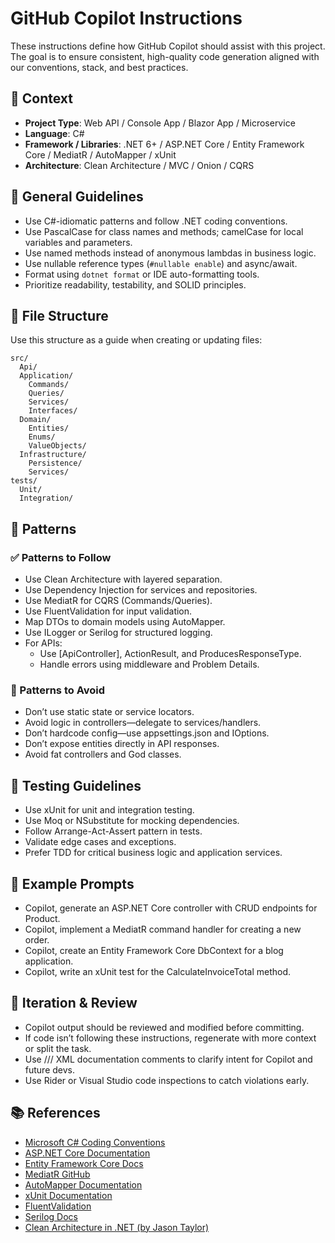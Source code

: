 # GitHub Copilot Instructions

These instructions define how GitHub Copilot should assist with this project. The goal is to ensure consistent, high-quality code generation aligned with our conventions, stack, and best practices.

## 🧠 Context

- **Project Type**: Web API / Console App / Blazor App / Microservice
- **Language**: C#
- **Framework / Libraries**: .NET 6+ / ASP.NET Core / Entity Framework Core / MediatR / AutoMapper / xUnit
- **Architecture**: Clean Architecture / MVC / Onion / CQRS

## 🔧 General Guidelines

- Use C#-idiomatic patterns and follow .NET coding conventions.
- Use PascalCase for class names and methods; camelCase for local variables and parameters.
- Use named methods instead of anonymous lambdas in business logic.
- Use nullable reference types (`#nullable enable`) and async/await.
- Format using `dotnet format` or IDE auto-formatting tools.
- Prioritize readability, testability, and SOLID principles.

## 📁 File Structure

Use this structure as a guide when creating or updating files:

```text
src/
  Api/
  Application/
    Commands/
    Queries/
    Services/
    Interfaces/
  Domain/
    Entities/
    Enums/
    ValueObjects/
  Infrastructure/
    Persistence/
    Services/
tests/
  Unit/
  Integration/
```

## 🧶 Patterns

### ✅ Patterns to Follow
- Use Clean Architecture with layered separation.
- Use Dependency Injection for services and repositories.
- Use MediatR for CQRS (Commands/Queries).
- Use FluentValidation for input validation.
- Map DTOs to domain models using AutoMapper.
- Use ILogger<T> or Serilog for structured logging.
- For APIs:
  - Use [ApiController], ActionResult<T>, and ProducesResponseType.
  - Handle errors using middleware and Problem Details.

### 🚫 Patterns to Avoid
- Don’t use static state or service locators.
- Avoid logic in controllers—delegate to services/handlers.
- Don’t hardcode config—use appsettings.json and IOptions.
- Don’t expose entities directly in API responses.
- Avoid fat controllers and God classes.

## 🧪 Testing Guidelines
- Use xUnit for unit and integration testing.
- Use Moq or NSubstitute for mocking dependencies.
- Follow Arrange-Act-Assert pattern in tests.
- Validate edge cases and exceptions.
- Prefer TDD for critical business logic and application services.

## 🧩 Example Prompts
- Copilot, generate an ASP.NET Core controller with CRUD endpoints for Product.
- Copilot, implement a MediatR command handler for creating a new order.
- Copilot, create an Entity Framework Core DbContext for a blog application.
- Copilot, write an xUnit test for the CalculateInvoiceTotal method.

## 🔁 Iteration & Review
- Copilot output should be reviewed and modified before committing.
- If code isn’t following these instructions, regenerate with more context or split the task.
- Use /// XML documentation comments to clarify intent for Copilot and future devs.
- Use Rider or Visual Studio code inspections to catch violations early.

## 📚 References
- [Microsoft C# Coding Conventions](https://learn.microsoft.com/en-us/dotnet/csharp/fundamentals/coding-style/coding-conventions)
- [ASP.NET Core Documentation](https://learn.microsoft.com/en-us/aspnet/core/?view=aspnetcore-8.0)
- [Entity Framework Core Docs](https://learn.microsoft.com/en-us/ef/core/)
- [MediatR GitHub](https://github.com/jbogard/MediatR)
- [AutoMapper Documentation](https://automapper.org/)
- [xUnit Documentation](https://xunit.net/)
- [FluentValidation](https://docs.fluentvalidation.net/)
- [Serilog Docs](https://serilog.net/)
- [Clean Architecture in .NET (by Jason Taylor)](https://github.com/jasontaylordev/CleanArchitecture)
